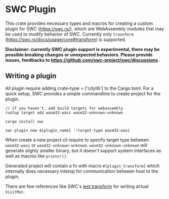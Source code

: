 # SWC Plugin

This crate provides necessary types and macros for creating a custom plugin for SWC (https://swc.rs/), which are WebAssembly modules that may be used to modify behavior of SWC. Currently only `trasnform` (https://swc.rs/docs/usage/core#transform) is supported.

**Disclaimer: currently SWC plugin support is experimental, there may be possible breaking changes or unexpected behaviors. Please provide issues, feedbacks to https://github.com/swc-project/swc/discussions .**

## Writing a plugin

All plugin require adding crate-type = ['cdylib'] to the Cargo.toml. For a quick setup, SWC provides a simple commandline to create project for the plugin.

```
// if you haven't, add build targets for webassembly
rustup target add wasm32-wasi wasm32-unknown-unknown

cargo install swc

swc plugin new ${plugin_name} --target-type wasm32-wasi
```

When create a new project cli require to specify target type between `wasm32-wasi` or `wasm32-unknown-unknown`. `wasm32-unknown-unknown` will generate slighly smaller binary, but it doesn't support system interfaces as well as macros like `printn!()`.

Generated project will contain a fn with macro `#[plugin_transform]` which internally does necessary interop for communication between host to the plugin.

There are few references like SWC's [jest transform](https://github.com/swc-project/swc/blob/90d080c16b41b73f34151c1f5ecbcbf0b5d8e236/crates/swc_ecma_ext_transforms/src/jest.rs) for writing actual `VisitMut`.